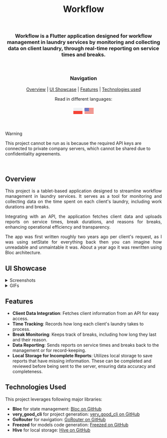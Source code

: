 <div align='center'>

<h1>Workflow</h1>

<br>

<h3>Workflow is a Flutter application designed for workflow management in laundry services by monitoring and collecting data on client laundry, through real-time reporting on service times and breaks.</h3>

<br>

### Navigation

[Overview](#overview) | [UI Showcase](#ui-showcase) | [Features](#features) | [Technologies used](#technologies-used)

Read in different languages:
<br>

![PL](assets/readme/icons/icons8-poland-32.png)[](./README.POLISH.md) ![EN](./assets/readme/icons/icons8-usa-32.png)[](./README.md)

</div>

<br>

> [!WARNING]
> This project cannot be run as is because the required API keys are connected to private company servers, which cannot be shared due to confidentiality agreements.

<br>

## Overview

<div align='justify'>
This project is a tablet-based application designed to streamline workflow management in laundry services. It serves as a tool for monitoring and collecting data on the time spent on each client's laundry, including work durations and breaks.

Integrating with an API, the application fetches client data and uploads reports on service times, break durations, and reasons for breaks, enhancing operational efficiency and transparency.

The app was first written roughly two years ago per client's request, as I was using setState for everything back then you can imagine how unreadable and unmaintable it was. About a year ago it was rewritten using Bloc architecture.
</div>

## UI Showcase

<details>

<summary> Screenshots </summary>

<br>

<div align="center">

![Image Description](assets/readme/images/1.png)
<br>
![Image Description](assets/readme/images/2.png)
<br>
![Image Description](assets/readme/images/3.png)
<br>
![Image Description](assets/readme/images/4.png)

</div>

</details>

<details>

<summary>GIFs</summary>

</details>

## Features

- **Client Data Integration**: Fetches client information from an API for easy access.
- **Time Tracking**: Records how long each client's laundry takes to process.
- **Break Monitoring**: Keeps track of breaks, including how long they last and their reason.
- **Data Reporting**: Sends reports on service times and breaks back to the management or for record-keeping.
- **Local Storage for Incomplete Reports**: Utilizes local storage to save reports that have missing information. These can be completed and reviewed before being sent to the server, ensuring data accuracy and completeness.

## Technologies Used

This project leverages following major libraries:

- **Bloc** for state management: [Bloc on GitHub](https://github.com/felangel/bloc)
- **very_good_cli** for project generation: [very_good_cli on GitHub](https://github.com/VeryGoodOpenSource/very_good_cli)
- **GoRouter** for navigation: [GoRouter on GitHub](https://github.com/csells/go_router)
- **Freezed** for models code generation: [Freezed on GitHub](https://github.com/rrousselGit/freezed)
- **Hive** for local storage: [Hive on GitHub](https://github.com/hivedb/hive)
